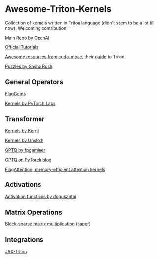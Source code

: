 # Awesome-Triton-Kernels
Collection of kernels written in Triton language (didn't seem to be a lot till now). Welcoming contribution!

[Main Repo by OpenAI](https://github.com/openai/triton)

[Official Tutorials](https://triton-lang.org/main/getting-started/tutorials/index.html)

[Awesome resources from cuda-mode](https://github.com/cuda-mode/resource-stream), their [guide](https://www.youtube.com/watch?v=DdTsX6DQk24&ab_channel=CUDAMODE) to Triton

[Puzzles by Sasha Rush](https://github.com/srush/Triton-Puzzles)

## General Operators

[FlagGems](https://github.com/FlagOpen/FlagGems)

[Kernels by PyTorch Labs](https://github.com/pytorch-labs/applied-ai)

## Transformer

[Kernels by Kernl](https://github.com/ELS-RD/kernl)

[Kernels by Unsloth](https://github.com/unslothai/unsloth)

[GPTQ by fpgaminer](https://github.com/fpgaminer/GPTQ-triton)

[GPTQ on PyTorch blog](https://pytorch.org/blog/accelerating-triton/)

[FlagAttention, memory-efficient attention kernels](https://github.com/FlagOpen/FlagAttention)

## Activations
[Activation functions by dogukantai](https://github.com/dogukantai/triton-activations)

## Matrix Operations
[Block-sparse matrix multiplication](https://github.com/stanford-futuredata/stk) ([paper](https://openreview.net/forum?id=doa11nN5vG))

## Integrations
[JAX-Triton](https://github.com/jax-ml/jax-triton)
